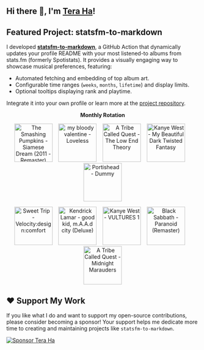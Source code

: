 ## Hi there 👋, I'm [Tera Ha](https://teraha.com)!

## Featured Project: statsfm-to-markdown

I developed **[statsfm-to-markdown](https://github.com/teraha-dev/statsfm-to-markdown)**, a GitHub Action that dynamically updates your profile README with your most listened-to albums from stats.fm (formerly Spotistats). It provides a visually engaging way to showcase musical preferences, featuring:

* Automated fetching and embedding of top album art.
* Configurable time ranges (`weeks`, `months`, `lifetime`) and display limits.
* Optional tooltips displaying rank and playtime.

Integrate it into your own profile or learn more at the [project repository](https://github.com/teraha-dev/statsfm-to-markdown).

<p align="center"><strong>Monthly Rotation</strong></p> 

<!-- STATSFM START -->

<p align="center"><a href="https://open.spotify.com/album/3YDm8Vu6IOjjVdLNHlJtj0" target="_blank" rel="noopener noreferrer" title="#1 The Smashing Pumpkins - Siamese Dream (2011 - Remaster) (7h 29m)"><img src="https://i.scdn.co/image/ab67616d0000b2732d6d46ea0c000c11083f2158" alt="The Smashing Pumpkins - Siamese Dream (2011 - Remaster)" width="100" height="100"></a>    <a href="https://open.spotify.com/album/3GH4IiI6jQAIvnHVdb5FB6" target="_blank" rel="noopener noreferrer" title="#2 my bloody valentine - Loveless (6h 57m)"><img src="https://is1-ssl.mzstatic.com/image/thumb/Music116/v4/d8/9c/a2/d89ca2ad-3191-d877-4c2f-13fb3e619a7b/887830015998.png/768x768bb.jpg" alt="my bloody valentine - Loveless" width="100" height="100"></a>    <a href="https://open.spotify.com/album/1p12OAWwudgMqfMzjMvl2a" target="_blank" rel="noopener noreferrer" title="#3 A Tribe Called Quest - The Low End Theory (4h 49m)"><img src="https://is1-ssl.mzstatic.com/image/thumb/Music115/v4/e0/14/c8/e014c80a-425b-e01a-1124-cee985bcb5e6/dj.qafpkddz.jpg/768x768bb.jpg" alt="A Tribe Called Quest - The Low End Theory" width="100" height="100"></a>    <a href="https://open.spotify.com/album/6klUp8sQyRXGuJhqZu4PG3" target="_blank" rel="noopener noreferrer" title="#4 Kanye West - My Beautiful Dark Twisted Fantasy (3h 1m)"><img src="https://i.scdn.co/image/ab67616d0000b273baf2a68126739ff553f2930a" alt="Kanye West - My Beautiful Dark Twisted Fantasy" width="100" height="100"></a>    <a href="https://open.spotify.com/album/3539EbNgIdEDGBKkUf4wno" target="_blank" rel="noopener noreferrer" title="#5 Portishead - Dummy (2h 51m)"><img src="https://is1-ssl.mzstatic.com/image/thumb/Music115/v4/c1/71/93/c1719342-df7d-e9c5-c87c-53dae5afb289/00042282855329.rgb.jpg/768x768bb.jpg" alt="Portishead - Dummy" width="100" height="100"></a></p>
<p align="center"><a href="https://open.spotify.com/album/6geDeresfKATEklDXuXY93" target="_blank" rel="noopener noreferrer" title="#6 Sweet Trip - Velocity:design:comfort (2h 25m)"><img src="https://is1-ssl.mzstatic.com/image/thumb/Music115/v4/c3/e8/4c/c3e84cec-9489-62af-2fad-4c76cc4836e7/mzi.dlnvjlfx.jpg/768x768bb.jpg" alt="Sweet Trip - Velocity:design:comfort" width="100" height="100"></a>    <a href="#" target="_blank" rel="noopener noreferrer" title="#7 Kendrick Lamar - good kid, m.A.A.d city (Deluxe) (2h 20m)"><img src="https://is1-ssl.mzstatic.com/image/thumb/Music112/v4/ba/c3/c5/bac3c531-dc7e-d0da-d785-fe9f17219950/12UMGIM52990.rgb.jpg/768x768bb.jpg" alt="Kendrick Lamar - good kid, m.A.A.d city (Deluxe)" width="100" height="100"></a>    <a href="https://open.spotify.com/album/30zwjSQEodaUXCn11nmiVF" target="_blank" rel="noopener noreferrer" title="#8 Kanye West - VULTURES 1 (2h 18m)"><img src="https://is1-ssl.mzstatic.com/image/thumb/Music122/v4/97/a9/17/97a91772-2c73-ef8c-8936-689daa2ea5ed/cover.jpg/768x768bb.jpg" alt="Kanye West - VULTURES 1" width="100" height="100"></a>    <a href="https://open.spotify.com/album/6r7LZXAVueS5DqdrvXJJK7" target="_blank" rel="noopener noreferrer" title="#9 Black Sabbath - Paranoid (Remaster) (2h 14m)"><img src="https://is1-ssl.mzstatic.com/image/thumb/Music124/v4/93/74/16/93741672-cedb-1850-dcd9-113a374336d6/4050538642872.jpg/768x768bb.jpg" alt="Black Sabbath - Paranoid (Remaster)" width="100" height="100"></a>    <a href="https://open.spotify.com/album/4v5x3Oo3UjQ9YmF3hRAip5" target="_blank" rel="noopener noreferrer" title="#10 A Tribe Called Quest - Midnight Marauders (2h 9m)"><img src="https://is1-ssl.mzstatic.com/image/thumb/Music126/v4/d1/90/11/d1901153-4595-7f2f-12d2-661be9eef883/012414149022.jpg/768x768bb.jpg" alt="A Tribe Called Quest - Midnight Marauders" width="100" height="100"></a></p>
<!-- STATSFM END -->

## ❤️ Support My Work

If you like what I do and want to support my open-source contributions, please consider becoming a sponsor! Your support helps me dedicate more time to creating and maintaining projects like `statsfm-to-markdown`.

[![Sponsor Tera Ha](https://img.shields.io/github/sponsors/teraha-dev?style=social&logo=github)](https://github.com/sponsors/teraha-dev)
